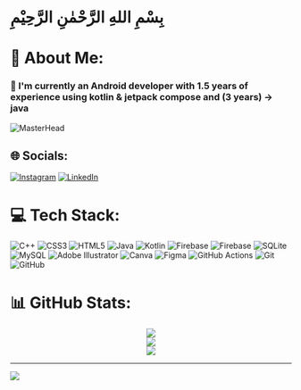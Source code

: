 # بِسْمِ اللهِ الرَّحْمٰنِ الرَّحِيْمِ
# 💫 About Me:
### 📌 I'm currently an Android developer with 1.5 years of experience using kotlin & jetpack compose and (3 years) -> java <be>

![MasterHead](https://i.ibb.co/FsMp5NX/2000-600px.gif)

## 🌐 Socials:
[![Instagram](https://img.shields.io/badge/Instagram-%23E4405F.svg?logo=Instagram&logoColor=white)](https://instagram.com/aarundn ) [![LinkedIn](https://img.shields.io/badge/LinkedIn-%230077B5.svg?logo=linkedin&logoColor=white)](https://linkedin.com/in/Haroun.debchoune) 

# 💻 Tech Stack:
![C++](https://img.shields.io/badge/c++-%2300599C.svg?style=for-the-badge&logo=c%2B%2B&logoColor=white) ![CSS3](https://img.shields.io/badge/css3-%231572B6.svg?style=for-the-badge&logo=css3&logoColor=white) ![HTML5](https://img.shields.io/badge/html5-%23E34F26.svg?style=for-the-badge&logo=html5&logoColor=white) ![Java](https://img.shields.io/badge/java-%23ED8B00.svg?style=for-the-badge&logo=openjdk&logoColor=white) ![Kotlin](https://img.shields.io/badge/kotlin-%237F52FF.svg?style=for-the-badge&logo=kotlin&logoColor=white) ![Firebase](https://img.shields.io/badge/firebase-%23039BE5.svg?style=for-the-badge&logo=firebase) ![Firebase](https://img.shields.io/badge/firebase-a08021?style=for-the-badge&logo=firebase&logoColor=ffcd34) ![SQLite](https://img.shields.io/badge/sqlite-%2307405e.svg?style=for-the-badge&logo=sqlite&logoColor=white) ![MySQL](https://img.shields.io/badge/mysql-4479A1.svg?style=for-the-badge&logo=mysql&logoColor=white) ![Adobe Illustrator](https://img.shields.io/badge/adobe%20illustrator-%23FF9A00.svg?style=for-the-badge&logo=adobe%20illustrator&logoColor=white) ![Canva](https://img.shields.io/badge/Canva-%2300C4CC.svg?style=for-the-badge&logo=Canva&logoColor=white) ![Figma](https://img.shields.io/badge/figma-%23F24E1E.svg?style=for-the-badge&logo=figma&logoColor=white) ![GitHub Actions](https://img.shields.io/badge/github%20actions-%232671E5.svg?style=for-the-badge&logo=githubactions&logoColor=white) ![Git](https://img.shields.io/badge/git-%23F05033.svg?style=for-the-badge&logo=git&logoColor=white) ![GitHub](https://img.shields.io/badge/github-%23121011.svg?style=for-the-badge&logo=github&logoColor=white)
# 📊 GitHub Stats:
<div align="center">
  <img src="https://github-readme-stats.vercel.app/api?username=aarundn&theme=dark&hide_border=true&include_all_commits=true&count_private=true"/><br/>
  <img src="https://github-readme-streak-stats.herokuapp.com/?user=aarundn&theme=dark&hide_border=true"/><br/>
  <img src="https://github-readme-stats.vercel.app/api/top-langs/?username=aarundn&theme=dark&hide_border=true&include_all_commits=true&count_private=true&layout=compact"/>
</div>


---
[![](https://visitcount.itsvg.in/api?id=aarundn&icon=0&color=0)](https://visitcount.itsvg.in)

<!-- Proudly created with GPRM ( https://gprm.itsvg.in ) -->

